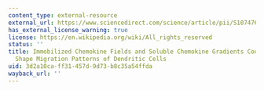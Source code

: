 ```yaml
---
content_type: external-resource
external_url: https://www.sciencedirect.com/science/article/pii/S1074761310001664?via%3Dihub
has_external_license_warning: true
license: https://en.wikipedia.org/wiki/All_rights_reserved
status: ''
title: Immobilized Chemokine Fields and Soluble Chemokine Gradients Cooperatively
  Shape Migration Patterns of Dendritic Cells
uid: 3d2a10ca-ff31-457d-9d73-b8c35a54ffda
wayback_url: ''
---
```

